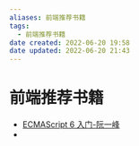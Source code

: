 ```yaml
---
aliases: 前端推荐书籍
tags:
  - 前端推荐书籍
date created: 2022-06-20 19:58
date updated: 2022-06-20 21:43
---
```


# 前端推荐书籍


- [ECMAScript 6 入门-阮一峰](https://es6.ruanyifeng.com/)
- 
